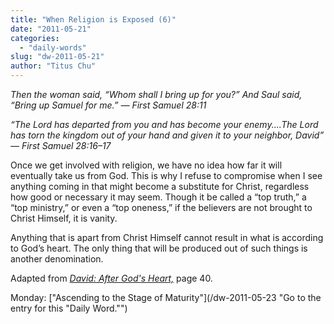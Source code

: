 ```yaml
---
title: "When Religion is Exposed (6)"
date: "2011-05-21"
categories: 
  - "daily-words"
slug: "dw-2011-05-21"
author: "Titus Chu"
---
```


_Then the woman said, “Whom shall I bring up for you?” And Saul said, “Bring up Samuel for me.” — First Samuel 28:11_

_“The Lord has departed from you and has become your enemy....The Lord has torn the kingdom out of your hand and given it to your neighbor, David” — First Samuel 28:16–17_

Once we get involved with religion, we have no idea how far it will eventually take us from God. This is why I refuse to compromise when I see anything coming in that might become a substitute for Christ, regardless how good or necessary it may seem. Though it be called a “top truth,” a “top ministry,” or even a “top oneness,” if the believers are not brought to Christ Himself, it is vanity.

Anything that is apart from Christ Himself cannot result in what is according to God’s heart. The only thing that will be produced out of such things is another denomination.

Adapted from _[David: After God's Heart,](/book-david "Go to the listing for this book.")_ page 40.

Monday: ["Ascending to the Stage of Maturity"](/dw-2011-05-23 "Go to the entry for this "Daily Word."")

